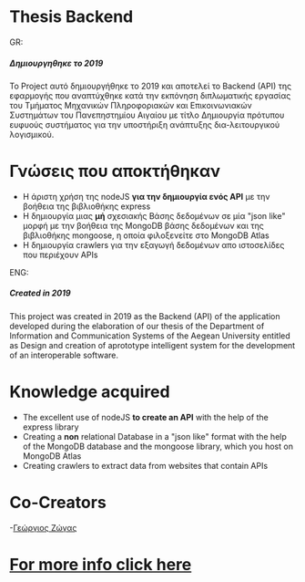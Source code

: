 # Thesis Backend
GR:
##### Δημιουργηθηκε το 2019
Το Project αυτό δημιουργήθηκε το 2019 και αποτελεί το Backend (API) της εφαρμογής που αναπτύχθηκε κατά την εκπόνηση διπλωματικής εργασίας του Τμήματος Μηχανικών Πληροφοριακών και Επικοινωνιακών Συστημάτων του Πανεπηστημίου Αιγαίου με τίτλο Δημιουργία πρότυπου ευφυούς συστήματος για την υποστήριξη ανάπτυξης δια-λειτουργικού λογισμικού.

# Γνώσεις που αποκτήθηκαν 
  - Η άριστη χρήση της nodeJS **για την δημιουργία ενός API** με την βοήθεια της βιβλιοθήκης express
  - Η δημιουργία μιας **μή** σχεσιακής Βάσης δεδομένων σε μία "json like" μορφή με την βοήθεια της MongoDB βάσης δεδομένων και της βιβλιοθήκης mongoose, η οποία φιλοξενείτε στο MongoDB Atlas
  - Η δημιουργία crawlers για την εξαγωγή δεδομένων απο ιστοσελίδες που περιέχουν APIs
  
 ENG:
 
##### Created in 2019
This project was created in 2019 as the Backend (API) of the application developed during the elaboration of our thesis of the Department of Information and Communication Systems of the Aegean University entitled as Design and creation of aprototype intelligent system for the development of an interoperable software.

# Knowledge acquired
  - The excellent use of nodeJS **to create an API** with the help of the express library
  - Creating a **non** relational Database in a "json like" format with the help of the MongoDB database and the mongoose library, which you host on MongoDB Atlas
  - Creating crawlers to extract data from websites that contain APIs
  
# Co-Creators
  -[Γεώργιος Ζώγας](https://github.com/gzogas)

# [For more info click here](https://drive.google.com/file/d/1d_mVLOCvXuduwAe4gcMJ79vhOKdLjOih/view?usp=sharing)
